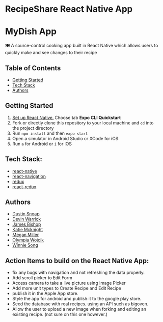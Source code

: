# RecipeShare React Native App

# MyDish App

🍽 A source-control cooking app built in React Native which allows users to quickly make and see changes to their recipe


## Table of Contents

- [Getting Started](#getting-started)
- [Tech Stack](#made-with-help-of)
- [Authors](#authors)

## Getting Started

1. [Set up React Native.](https://facebook.github.io/react-native/docs/getting-started.html) Choose tab **Expo CLI Quickstart**
2. Fork or directly clone this repository to your local machine and `cd` into the project directory
3. Run `npm install` and then `expo start`
4. Open a simulator in Android Studio or XCode for iOS
5. Run `a` for Android or `i` for iOS 


## Tech Stack:
- [react-native](https://github.com/facebook/react-native)
- [react-navigation](https://reactnavigation.org/)
- [redux](https://redux.js.org/)
- [react-redux](https://react-redux.js.org/)

## Authors

- [Dustin Snoap](https://github.com/dustinsnoap)
- [Devin Warrick](https://github.com/DevWarr)
- [James Bishop](https://github.com/jambis)
- [Katie Mcknight](https://github.com/kmcknight1)
- [Megan Miller](https://github.com/Celaira)
- [Olympia Wojcik](https://github.com/olympiawoj)
- [Winnie Song](https://github.com/windixxie)



<h2>Action Items to build on the React Native App:</h2>

<ul>

 <li>fix any bugs with navigation and not refreshing the data properly.</li>

 <li>Add scroll picker to Edit Form</li>

 <li>Access camera to take a live picture using Image Picker</li>

 <li>Add more unit types to Create Recipe and Edit Recipe</li>

 <li>publish it in the Apple App store.</li>

 <li>Style the app for android and publish it to the google play store.</li>

 <li>Seed the database with real recipes. using an API such as bigoven.</li>

 <li>Allow the user to upload a new image when forking and editing an existing recipe. (not sure on this one however.)</li>
 
 </ul>
